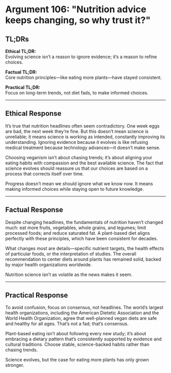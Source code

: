 <!-- type: Science & Skepticism -->

# Argument 106: "Nutrition advice keeps changing, so why trust it?"

## TL;DRs

**Ethical TL;DR:**  
Evolving science isn’t a reason to ignore evidence; it’s a reason to refine choices.

**Factual TL;DR:**  
Core nutrition principles—like eating more plants—have stayed consistent.

**Practical TL;DR:**  
Focus on long-term trends, not diet fads, to make informed choices.

---

## Ethical Response

It’s true that nutrition headlines often seem contradictory. One week eggs are bad, the next week they’re fine. But this doesn’t mean science is unreliable; it means science is working as intended, constantly improving its understanding. Ignoring evidence because it evolves is like refusing medical treatment because technology advances—it doesn’t make sense.

Choosing veganism isn’t about chasing trends; it’s about aligning your eating habits with compassion and the best available science. The fact that science evolves should reassure us that our choices are based on a process that corrects itself over time.

Progress doesn’t mean we should ignore what we know now. It means making informed choices while staying open to future knowledge.

---

## Factual Response

Despite changing headlines, the fundamentals of nutrition haven’t changed much: eat more fruits, vegetables, whole grains, and legumes; limit processed foods; and reduce saturated fat. A plant-based diet aligns perfectly with these principles, which have been consistent for decades.

What changes most are details—specific nutrient targets, the health effects of particular foods, or the interpretation of studies. The overall recommendation to center diets around plants has remained solid, backed by major health organizations worldwide.

Nutrition science isn’t as volatile as the news makes it seem.

---

## Practical Response

To avoid confusion, focus on consensus, not headlines. The world’s largest health organizations, including the American Dietetic Association and the World Health Organization, agree that well-planned vegan diets are safe and healthy for all ages. That’s not a fad; that’s consensus.

Plant-based eating isn’t about following every new study; it’s about embracing a dietary pattern that’s consistently supported by evidence and cultural traditions. Choose stable, science-backed habits rather than chasing trends.

Science evolves, but the case for eating more plants has only grown stronger.
